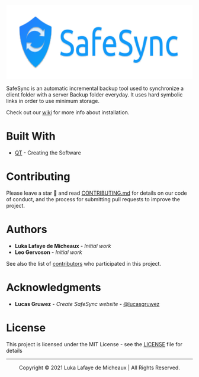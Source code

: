 <div align="center"><img src="img/logo.svg" alt="Logo" height="200"></div>

SafeSync is an automatic incremental backup tool used to synchronize a client folder with a server Backup folder everyday. It uses hard symbolic links in order to use minimum storage.

Check out our [wiki](https://github.com/aeternesatiatus/SafeSync/wiki) for more info about installation.

# Built With

* [QT](https://www.qt.io/) - Creating the Software

# Contributing

Please leave a star 🌟 and read [CONTRIBUTING.md](CONTRIBUTING.md) for details on our code of conduct, and the process for submitting pull requests to improve the project.

# Authors

* **Luka Lafaye de Micheaux** - *Initial work*
* **Leo Gervoson** - *Initial work*

See also the list of [contributors](https://github.com/lukalafaye/SafeSync/contributors) who participated in this project.

# Acknowledgments

* **Lucas Gruwez** - *Create SafeSync website* - [@lucasgruwez](https://github.com/lucasgruwez)

# License

This project is licensed under the MIT License - see the [LICENSE](LICENSE) file for details

---

<p align="center">Copyright © 2021 Luka Lafaye de Micheaux | All Rights Reserved.</p>
